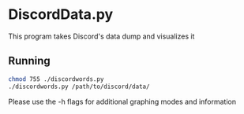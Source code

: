 # DiscordData.py
This program takes Discord's data dump and visualizes it

## Running
```bash
chmod 755 ./discordwords.py
./discordwords.py /path/to/discord/data/
```
Please use the -h flags for additional graphing modes and information
